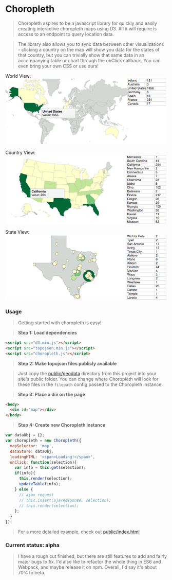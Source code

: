 # Choropleth 

> Choropleth aspires to be a javascript library for quickly and easily creating interactive choropleth maps using D3. All it will require is access to an endpoint to query location data. 

> The library also allows you to sync data between other visualizations - clicking a country on the map will show you data for the states of that country, but you can trivially show that same data in an accompanying table or chart through the onClick callback. You can even bring your own CSS or use ours! 

World View:
![Choropleth World](docs/world.png)

Country View:
![Choropleth Country](docs/country.png)

State View:
![Choropleth State](docs/state.png)

### Usage
> Getting started with choropleth is easy!

> **Step 1: Load dependencies**
```html
<script src="d3.min.js"></script>
<script src="topojson.min.js"></script>
<script src="choropleth.js"></script>
```
> **Step 2: Make topojson files publicly available**

> Just copy the [public/geodata](public/geodata) directory from this project into your site's public folder. You can change where Choropleth will look for these files in the `filepath` config passed to the Choropleth instance.

> **Step 3: Place a div on the page**
```html
<body>
  <div id="map"></div>
</body>
```
> **Step 4: Create new Choropleth instance**
```js
var dataObj = {};
var choropleth = new Choropleth({
  mapSelector: 'map',
  dataStore: dataObj, 
  loadingHTML: '<span>Loading!</span>',
  onClick: function(selection){
    var info = this.get(selection);
    if(info){
      this.render(selection);
      updateTable(info);
    } else {
      // ajax request
      // this.insert(ajaxResponse, selection);
      // this.render(selection);
    };
  }
});
```

> For a more detailed example, check out [public/index.html](public/index.html)

### Current status: alpha
> I have a rough cut finished, but there are still features to add and fairly major bugs to fix. I'd also like to refactor the whole thing in ES6 and Webpack, and maybe release it on npm. Overall, I'd say it's about 70% to beta. 